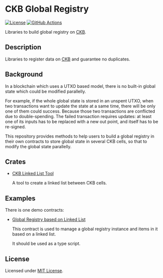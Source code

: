 # CKB Global Registry

[![License]](#license)
[![GitHub Actions]](https://github.com/cryptape/ckb-global-registry/actions)

Libraries to build global registry on [CKB].

[License]: https://img.shields.io/badge/License-MIT-blue.svg
[GitHub Actions]: https://github.com/cryptape/ckb-global-registry/workflows/CI/badge.svg

## Description

Libraries to register data on [CKB] and guarantee no duplicates.

## Background

In a blockchain which uses a UTXO based model, there is no built-in global
state which could be modified parallelly.

For example, if the whole global state is stored in an unspent UTXO, when
two transactions want to update the state at a same time, there will be only
one of them could success.
Because those two transactions are conflicted due to double-spending.
The failed transaction requires updates: at least one of its inputs has to
be replaced with a new out point, and itself has to be re-signed.

This repository provides methods to help users to build a global registry in
their own contracts to store global state in several CKB cells, so that to
modify the global state parallelly.

## Crates

- [CKB Linked List Tool]

  A tool to create a linked list between CKB cells.

## Examples

There is one demo contracts:

- [Global Registry based on Linked List]

  This contract is used to manage a global registry instance and items in it
  based on a linked list.

  It should be used as a type script.

## License

Licensed under [MIT License].

[CKB]: https://github.com/nervosnetwork/ckb

[CKB Linked List Tool]: crates/ckb-linked-list-tool
[Global Registry based on Linked List]: contracts/demo-linked-list-type

[MIT License]: LICENSE
